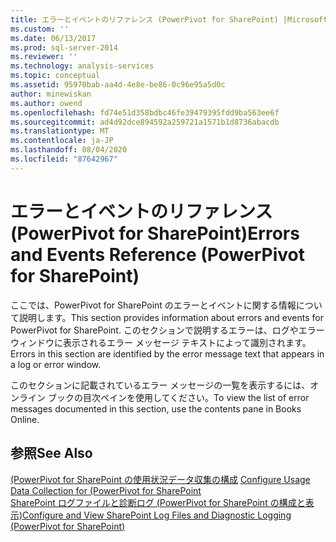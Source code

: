 ```yaml
---
title: エラーとイベントのリファレンス (PowerPivot for SharePoint) |Microsoft Docs
ms.custom: ''
ms.date: 06/13/2017
ms.prod: sql-server-2014
ms.reviewer: ''
ms.technology: analysis-services
ms.topic: conceptual
ms.assetid: 95970bab-aa4d-4e8e-be86-0c96e95a5d0c
author: minewiskan
ms.author: owend
ms.openlocfilehash: fd74e51d358bdbc46fe39479395fdd9ba563ee6f
ms.sourcegitcommit: ad4d92dce894592a259721a1571b1d8736abacdb
ms.translationtype: MT
ms.contentlocale: ja-JP
ms.lasthandoff: 08/04/2020
ms.locfileid: "87642967"
---
```

# <a name="errors-and-events-reference-powerpivot-for-sharepoint"></a><span data-ttu-id="69231-102">エラーとイベントのリファレンス (PowerPivot for SharePoint)</span><span class="sxs-lookup"><span data-stu-id="69231-102">Errors and Events Reference (PowerPivot for SharePoint)</span></span>
  <span data-ttu-id="69231-103">ここでは、PowerPivot for SharePoint のエラーとイベントに関する情報について説明します。</span><span class="sxs-lookup"><span data-stu-id="69231-103">This section provides information about errors and events for PowerPivot for SharePoint.</span></span> <span data-ttu-id="69231-104">このセクションで説明するエラーは、ログやエラー ウィンドウに表示されるエラー メッセージ テキストによって識別されます。</span><span class="sxs-lookup"><span data-stu-id="69231-104">Errors in this section are identified by the error message text that appears in a log or error window.</span></span>  
  
 <span data-ttu-id="69231-105">このセクションに記載されているエラー メッセージの一覧を表示するには、オンライン ブックの目次ペインを使用してください。</span><span class="sxs-lookup"><span data-stu-id="69231-105">To view the list of error messages documented in this section, use the contents pane in Books Online.</span></span>  
  
## <a name="see-also"></a><span data-ttu-id="69231-106">参照</span><span class="sxs-lookup"><span data-stu-id="69231-106">See Also</span></span>  
 <span data-ttu-id="69231-107">[&#40;PowerPivot for SharePoint の使用状況データ収集の構成](configure-usage-data-collection-for-power-pivot-for-sharepoint.md) </span><span class="sxs-lookup"><span data-stu-id="69231-107">[Configure Usage Data Collection for &#40;PowerPivot for SharePoint](configure-usage-data-collection-for-power-pivot-for-sharepoint.md) </span></span>  
 [<span data-ttu-id="69231-108">SharePoint ログファイルと診断ログ &#40;PowerPivot for SharePoint の構成と表示&#41;</span><span class="sxs-lookup"><span data-stu-id="69231-108">Configure and View SharePoint Log Files  and Diagnostic Logging &#40;PowerPivot for SharePoint&#41;</span></span>](configure-and-view-sharepoint-and-diagnostic-logging.md)  
  
  
